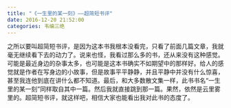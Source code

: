 ```yaml
---
title: "《一生里的某一刻》——超简短书评"
date: 2016-12-20 21:52:00
categories: 韦编三绝
---
```

之所以要叫超简短书评，是因为这本书我根本没看完，只看了前面几篇文章，我就毫无继续看下去的动力了。说来也怪，我看过那么多的书，还从来没有这种感觉。可能是最近身边的杂事太多，也可能是这本书确实不如期望中的那样好。给人的感觉就是作者在写身边的小故事，但是故事平平静静，并且平静中并没有什么惊喜，甚至我连他到底在讲什么都不知道。最后，和大多数散文集一样，此书书名“一生里的某一刻”同样取自其中一篇。然后我就直接跳到那一篇。果然，依然是云里雾里的。超简短书评，就这样吧，相信大家也能看出我对此书的态度了。
